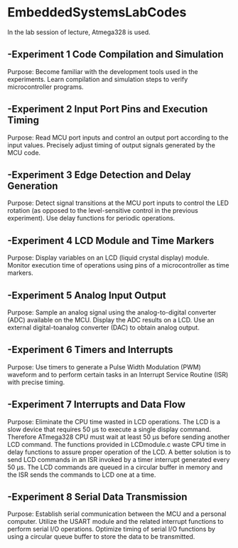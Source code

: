 # EmbeddedSystemsLabCodes

In the lab session of lecture, Atmega328 is used.
##  -Experiment 1 Code Compilation and Simulation
Purpose: Become familiar with the development tools used in the experiments.
Learn compilation and simulation steps to verify microcontroller programs.

##  -Experiment 2 Input Port Pins and Execution Timing
Purpose: Read MCU port inputs and control an output port according to the input
values. Precisely adjust timing of output signals generated by the MCU code.

##  -Experiment 3 Edge Detection and Delay Generation
Purpose: Detect signal transitions at the MCU port inputs to control the LED rotation
(as opposed to the level-sensitive control in the previous experiment). Use delay
functions for periodic operations.

##  -Experiment 4 LCD Module and Time Markers
Purpose: Display variables on an LCD (liquid crystal display) module. Monitor
execution time of operations using pins of a microcontroller as time markers.

##  -Experiment 5 Analog Input Output
Purpose: Sample an analog signal using the analog-to-digital converter (ADC)
available on the MCU. Display the ADC results on a LCD. Use an external digital-toanalog
converter (DAC) to obtain analog output.

##  -Experiment 6 Timers and Interrupts
Purpose: Use timers to generate a Pulse Width Modulation (PWM) waveform and to
perform certain tasks in an Interrupt Service Routine (ISR) with precise timing.

##  -Experiment 7 Interrupts and Data Flow
Purpose: Eliminate the CPU time wasted in LCD operations. The LCD is a slow
device that requires 50 μs to execute a single display command. Therefore
ATmega328 CPU must wait at least 50 μs before sending another LCD command.
The functions provided in LCDmodule.c waste CPU time in delay functions to assure
proper operation of the LCD. A better solution is to send LCD commands in an ISR
invoked by a timer interrupt generated every 50 μs. The LCD commands are queued
in a circular buffer in memory and the ISR sends the commands to LCD one at a
time.

##  -Experiment 8 Serial Data Transmission
Purpose: Establish serial communication between the MCU and a personal
computer. Utilize the USART module and the related interrupt functions to perform
serial I/O operations. Optimize timing of serial I/O functions by using a circular queue
buffer to store the data to be transmitted.
